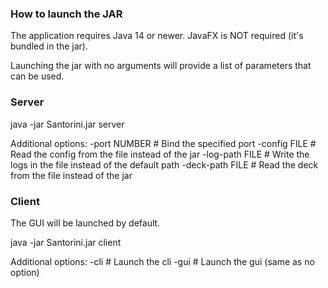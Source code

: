 ### How to launch the JAR ###

The application requires Java 14 or newer.
JavaFX is NOT required (it's bundled in the jar).

Launching the jar with no arguments will provide a list of parameters that can be used.



### Server

java -jar Santorini.jar server

Additional options:
-port NUMBER 		# Bind the specified port
-config FILE 		# Read the config from the file instead of the jar
-log-path FILE 		# Write the logs in the file instead of the default path
-deck-path FILE 	# Read the deck from the file instead of the jar



### Client

The GUI will be launched by default.

java -jar Santorini.jar client

Additional options:
-cli 				# Launch the cli
-gui 				# Launch the gui (same as no option)

